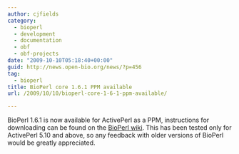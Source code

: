 ```yaml
---
author: cjfields
category:
  - bioperl
  - development
  - documentation
  - obf
  - obf-projects
date: "2009-10-10T05:18:40+00:00"
guid: http://news.open-bio.org/news/?p=456
tag:
  - bioperl
title: BioPerl core 1.6.1 PPM available
url: /2009/10/10/bioperl-core-1-6-1-ppm-available/

---
```

BioPerl 1.6.1 is now available for ActivePerl as a PPM, instructions for downloading can be found on the [BioPerl wiki](http://www.bioperl.org/wiki/Installing_Bioperl_on_Windows). This has been tested only for ActivePerl 5.10 and above, so any feedback with older versions of BioPerl would be greatly appreciated.
